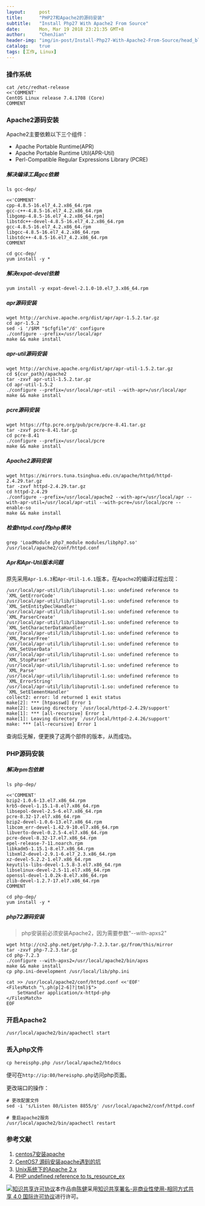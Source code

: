 ```yaml
---
layout:     post
title:      "PHP27和Apache2的源码安装"
subtitle:   "Install Php27 With Apache2 From Source"
date:       Mon, Mar 19 2018 23:21:35 GMT+8
author:     "ChenJian"
header-img: "img/in-post/Install-Php27-With-Apache2-From-Source/head_blog.jpg"
catalog:    true
tags: [工作, Linux]
---
```


### 操作系统

``` shell
cat /etc/redhat-release
<<'COMMENT'
CentOS Linux release 7.4.1708 (Core)
COMMENT
```

### Apache2源码安装

Apache2主要依赖以下三个组件：

- Apache Portable Runtime(APR)
- Apache Portable Runtime Util(APR-Util)
- Perl-Compatible Regular Expressions Library (PCRE)

##### 解决编译工具gcc依赖

``` shell
ls gcc-dep/

<<'COMMENT'
cpp-4.8.5-16.el7_4.2.x86_64.rpm
gcc-c++-4.8.5-16.el7_4.2.x86_64.rpm
libgomp-4.8.5-16.el7_4.2.x86_64.rpm]
libstdc++-devel-4.8.5-16.el7_4.2.x86_64.rpm
gcc-4.8.5-16.el7_4.2.x86_64.rpm 
libgcc-4.8.5-16.el7_4.2.x86_64.rpm
libstdc++-4.8.5-16.el7_4.2.x86_64.rpm
COMMENT

cd gcc-dep/
yum install -y *
```

##### 解决expat-devel依赖

``` shell
yum install -y expat-devel-2.1.0-10.el7_3.x86_64.rpm
```

##### apr源码安装

``` shell
wget http://archive.apache.org/dist/apr/apr-1.5.2.tar.gz
cd apr-1.5.2
sed -i '/$RM "$cfgfile"/d' configure
./configure --prefix=/usr/local/apr
make && make install
```

##### apr-util源码安装

``` shell
wget http://archive.apache.org/dist/apr/apr-util-1.5.2.tar.gz
cd ${cur_path}/apache2
tar -zxvf apr-util-1.5.2.tar.gz
cd apr-util-1.5.2
./configure --prefix=/usr/local/apr-util --with-apr=/usr/local/apr
make && make install
```

##### pcre源码安装

``` shell
wget https://ftp.pcre.org/pub/pcre/pcre-8.41.tar.gz
tar -zxvf pcre-8.41.tar.gz
cd pcre-8.41
./configure --prefix=/usr/local/pcre
make && make install
```

##### Apache2源码安装

``` shell
wget https://mirrors.tuna.tsinghua.edu.cn/apache/httpd/httpd-2.4.29.tar.gz
tar -zxvf httpd-2.4.29.tar.gz
cd httpd-2.4.29
./configure --prefix=/usr/local/apache2 --with-apr=/usr/local/apr --with-apr-util=/usr/local/apr-util --with-pcre=/usr/local/pcre --enable-so
make && make install
```


##### 检查httpd.conf的php模块

``` shell
grep 'LoadModule php7_module modules/libphp7.so' /usr/local/apache2/conf/httpd.conf
```


##### Apr和Apr-Util版本问题

原先采用`Apr-1.6.3`和`Apr-Util-1.6.1`版本，在`Apache2`的编译过程出现：

``` shell
/usr/local/apr-util/lib/libaprutil-1.so: undefined reference to `XML_GetErrorCode'
/usr/local/apr-util/lib/libaprutil-1.so: undefined reference to `XML_SetEntityDeclHandler'
/usr/local/apr-util/lib/libaprutil-1.so: undefined reference to `XML_ParserCreate'
/usr/local/apr-util/lib/libaprutil-1.so: undefined reference to `XML_SetCharacterDataHandler'
/usr/local/apr-util/lib/libaprutil-1.so: undefined reference to `XML_ParserFree'
/usr/local/apr-util/lib/libaprutil-1.so: undefined reference to `XML_SetUserData'
/usr/local/apr-util/lib/libaprutil-1.so: undefined reference to `XML_StopParser'
/usr/local/apr-util/lib/libaprutil-1.so: undefined reference to `XML_Parse'
/usr/local/apr-util/lib/libaprutil-1.so: undefined reference to `XML_ErrorString'
/usr/local/apr-util/lib/libaprutil-1.so: undefined reference to `XML_SetElementHandler'
collect2: error: ld returned 1 exit status
make[2]: *** [htpasswd] Error 1
make[2]: Leaving directory `/usr/local/httpd-2.4.29/support'
make[1]: *** [all-recursive] Error 1
make[1]: Leaving directory `/usr/local/httpd-2.4.26/support'
make: *** [all-recursive] Error 1
```

查询后无解，便更换了这两个部件的版本，从而成功。


### PHP源码安装

##### 解决rpm包依赖

``` shell
ls php-dep/

<<'COMMENT'
bzip2-1.0.6-13.el7.x86_64.rpm 
krb5-devel-1.15.1-8.el7.x86_64.rpm
libsepol-devel-2.5-6.el7.x86_64.rpm
pcre-8.32-17.el7.x86_64.rpm
bzip2-devel-1.0.6-13.el7.x86_64.rpm
libcom_err-devel-1.42.9-10.el7.x86_64.rpm
libverto-devel-0.2.5-4.el7.x86_64.rpm
pcre-devel-8.32-17.el7.x86_64.rpm
epel-release-7-11.noarch.rpm
libkadm5-1.15.1-8.el7.x86_64.rpm
libxml2-devel-2.9.1-6.el7_2.3.x86_64.rpm
xz-devel-5.2.2-1.el7.x86_64.rpm
keyutils-libs-devel-1.5.8-3.el7.x86_64.rpm
libselinux-devel-2.5-11.el7.x86_64.rpm
openssl-devel-1.0.2k-8.el7.x86_64.rpm
zlib-devel-1.2.7-17.el7.x86_64.rpm
COMMENT

cd php-dep/
yum install -y *
```

##### php72源码安装

> php安装前必须安装Apache2，因为需要参数"--with-apxs2"

``` shell
wget http://cn2.php.net/get/php-7.2.3.tar.gz/from/this/mirror
tar -zxvf php-7.2.3.tar.gz
cd php-7.2.3
./configure --with-apxs2=/usr/local/apache2/bin/apxs
make && make install
cp php.ini-development /usr/local/lib/php.ini

cat >> /usr/local/apache2/conf/httpd.conf <<'EOF'
<FilesMatch "\.ph(p[2-6]?|tml)$">
    SetHandler application/x-httpd-php
</FilesMatch>
EOF

```


### 开启Apache2

```
/usr/local/apache2/bin/apachectl start
```

### 丢入php文件

``` shell
cp hereisphp.php /usr/local/apache2/htdocs
```

便可在`http://ip:80/hereisphp.php`访问php页面。

更改端口的操作：

``` shell
# 更改配置文件
sed -i 's/Listen 80/Listen 8855/g' /usr/local/apache2/conf/httpd.conf

# 重启apache2服务
/usr/local/apache2/bin/apachectl restart
```


### 参考文献

1. [centos7安装apache](https://www.cnblogs.com/subendong/p/7746999.html)
2. [CentOS7 源码安装apache遇到的坑](https://segmentfault.com/a/1190000013760266)
3. [Unix系统下的Apache 2.x](http://php.net/manual/zh/install.unix.apache2.php)
4. [PHP undefined reference to ts_resource_ex](https://stackoverflow.com/questions/29528699/php-undefined-reference-to-ts-resource-ex)


<a rel="license" href="http://creativecommons.org/licenses/by-nc-sa/4.0/"><img alt="知识共享许可协议" style="border-width:0" src="https://i.creativecommons.org/l/by-nc-sa/4.0/88x31.png" /></a>本作品由<a xmlns:cc="http://creativecommons.org/ns#" href="https://o-my-chenjian.com/2018/03/19/Install-Php27-With-Apache2-From-Source/" property="cc:attributionName" rel="cc:attributionURL">陈健</a>采用<a rel="license" href="http://creativecommons.org/licenses/by-nc-sa/4.0/">知识共享署名-非商业性使用-相同方式共享 4.0 国际许可协议</a>进行许可。
